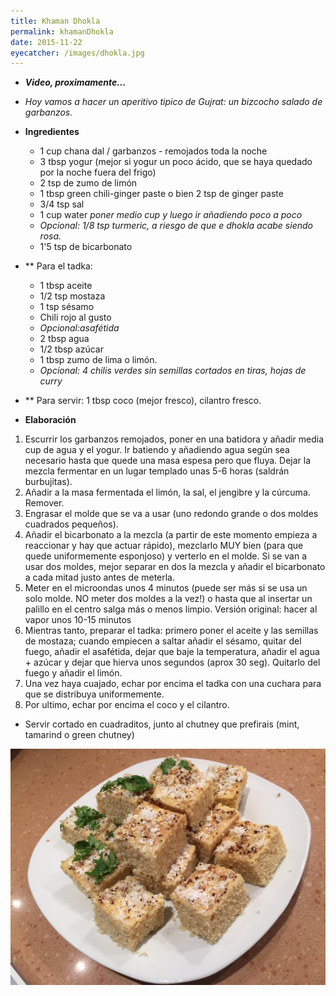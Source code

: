 ```yaml
---
title: Khaman Dhokla
permalink: khamanDhokla
date: 2015-11-22
eyecatcher: /images/dhokla.jpg
---
```


* _**Video, proximamente...**_


* _Hoy vamos a hacer un aperitivo tipico de Gujrat: un bizcocho salado de garbanzos._

* **Ingredientes**
  * 1 cup chana dal / garbanzos - remojados toda la noche
  * 3 tbsp yogur (mejor si yogur un poco ácido, que se haya quedado por la noche fuera del frigo)
  * 2 tsp de zumo de limón
  * 1 tbsp green chili-ginger paste o bien 2 tsp de ginger paste
  * 3/4 tsp sal
  * 1 cup water _poner medio cup y luego ir añadiendo poco a poco_
  * _Opcional: 1/8 tsp turmeric, a riesgo de que e dhokla acabe siendo rosa._
  * 1'5 tsp de bicarbonato

* ** Para el tadka: 
    * 1 tbsp aceite
    * 1/2 tsp mostaza  
    * 1 tsp sésamo 
    * Chili rojo al gusto
    * _Opcional:asafétida_
    * 2 tbsp agua 
    * 1/2 tbsp azúcar
    * 1 tbsp zumo de lima o limón. 
    * _Opcional: 4 chilis verdes sin semillas cortados en tiras, hojas de curry_

* ** Para servir: 1 tbsp coco (mejor fresco), cilantro fresco.


* **Elaboración**

1. Escurrir los garbanzos remojados, poner en una batidora y añadir media cup de agua y el yogur. Ir batiendo y añadiendo agua según sea necesario hasta que quede una masa espesa pero que fluya. Dejar la mezcla fermentar en un lugar templado unas 5-6 horas (saldrán burbujitas).
2. Añadir a la masa fermentada el limón, la sal, el jengibre y la cúrcuma. Remover.
3. Engrasar el molde que se va a usar (uno redondo grande o dos moldes cuadrados pequeños).
4. Añadir el bicarbonato a la mezcla (a partir de este momento empieza a reaccionar y hay que actuar rápido), mezclarlo MUY bien (para que quede uniformemente esponjoso) y verterlo en el molde. Si se van a usar dos moldes, mejor separar en dos la mezcla y añadir el bicarbonato a cada mitad justo antes de meterla.
5. Meter en el microondas unos 4 minutos (puede ser más si se usa un solo molde. NO meter dos moldes a la vez!) o hasta que al insertar un palillo en el centro salga más o menos limpio. Versión original: hacer al vapor unos 10-15 minutos
6. Mientras tanto, preparar el tadka: primero poner el aceite y las semillas de mostaza; cuando empiecen a saltar añadir el sésamo, quitar del fuego, añadir el asafétida, dejar que baje la temperatura, añadir el agua + azúcar y dejar que hierva unos segundos (aprox 30 seg). Quitarlo del fuego y añadir el limón.
7. Una vez haya cuajado, echar por encima el tadka con una cuchara para que se distribuya uniformemente.
8. Por ultimo, echar por encima el coco y el cilantro.

* Servir cortado en cuadraditos, junto al chutney que prefirais (mint, tamarind o green chutney) 

![KhamanDhokla](/images/dhokla.jpg)
